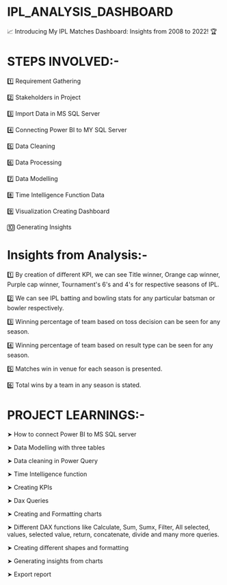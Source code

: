 # IPL_ANALYSIS_DASHBOARD

📈 Introducing My IPL Matches Dashboard: Insights from 2008 to 2022! 🏆

# STEPS INVOLVED:- 

1️⃣ Requirement Gathering

2️⃣ Stakeholders in Project

3️⃣ Import Data in MS SQL Server 

4️⃣ Connecting Power BI to MY SQL Server

5️⃣ Data Cleaning

6️⃣ Data Processing

7️⃣ Data Modelling

8️⃣ Time Intelligence Function Data 

9️⃣ Visualization Creating Dashboard

🔟 Generating Insights

 
# Insights from Analysis:-

1️⃣ By creation of different KPI, we can see Title winner, Orange cap winner, Purple cap winner, Tournament's 6's and 4's for respective seasons of IPL.

2️⃣ We can see IPL batting and bowling stats for any particular batsman or bowler respectively.

3️⃣ Winning percentage of team based on toss decision can be seen for any season.

4️⃣ Winning percentage of team based on result type can be seen for any season.

5️⃣ Matches win in venue for each season is presented.

6️⃣ Total wins by a team in any season is stated.


# PROJECT LEARNINGS:- 

➤ How to connect Power BI to MS SQL server 

➤ Data Modelling with three tables

➤ Data cleaning in Power Query

➤ Time Intelligence function

➤ Creating KPIs

➤ Dax Queries

➤ Creating and Formatting charts

➤ Different DAX functions like Calculate, Sum, Sumx, Filter, All selected, values, selected value, return, concatenate, divide and many more queries.

➤ Creating different shapes and formatting

➤ Generating insights from charts

➤ Export report


